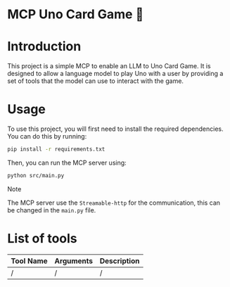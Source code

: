 # MCP Uno Card Game 🎲

# Introduction

This project is a simple MCP to enable an LLM to Uno Card Game. It is designed to allow a language model to play Uno with a user by providing a set of tools that the model can use to interact with the game.

# Usage

To use this project, you will first need to install the required dependencies. You can do this by running:

```bash
pip install -r requirements.txt
```

Then, you can run the MCP server using:

```bash
python src/main.py
```

> [!NOTE]
> The MCP server use the `Streamable-http` for the communication, this can be changed in the `main.py` file.


# List of tools

| Tool Name | Arguments | Description |
| --- | --- | --- |
| / | / | / |